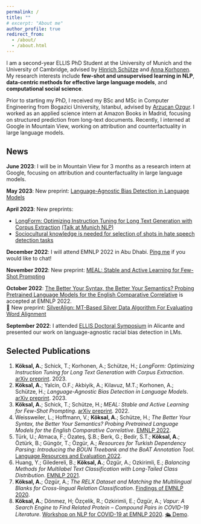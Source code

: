 ```yaml
---
permalink: /
title: ""
# excerpt: "About me"
author_profile: true
redirect_from: 
  - /about/
  - /about.html
---
```

I am a second-year ELLIS PhD Student at the University of Munich and the University of Cambridge, advised by [Hinrich Schütze](https://www.cis.uni-muenchen.de/schuetze/) and [Anna Korhonen](https://www.cl.cam.ac.uk/~alk23/). My research interests include **few-shot and unsupervised learning in NLP**, **data-centric methods for effective large language models**, and **computational social science**.

Prior to starting my PhD, I received my BSc and MSc in Computer Engineering from Bogazici University, Istanbul, advised by [Arzucan Ozgur](https://www.cmpe.boun.edu.tr/~ozgur/). I worked as an applied science intern at Amazon Books in Madrid, focusing on structured prediction from long-text documents. Recently, I interned at Google in Mountain View, working on attribution and counterfactuality in large language models.

News
------
**June 2023**: I will be in Mountain View for 3 months as a research intern at Google, focusing on attribution and counterfactuality in large language models.

**May 2023**: New preprint: [Language-Agnostic Bias Detection in Language Models](https://arxiv.org/abs/2305.13302)

**April 2023**: New preprints:
* [LongForm: Optimizing Instruction Tuning for Long Text Generation with Corpus Extraction](https://arxiv.org/abs/2304.08460) [(Talk at Munich NLP)](https://www.youtube.com/watch?v=G571S60Ip2o)
* [Sociocultural knowledge is needed for selection of shots in hate speech detection tasks](https://arxiv.org/abs/2304.01890)

**December 2022**: I will attend EMNLP 2022 in Abu Dhabi. [Ping me](https://www.twitter.com/akoksal_) if you would like to chat!

**November 2022**: New preprint: [MEAL: Stable and Active Learning for Few-Shot Prompting
](https://arxiv.org/abs/2211.08358)

**October 2022**: [The Better Your Syntax, the Better Your Semantics? Probing Pretrained Language Models for the English Comparative Correlative](https://aclanthology.org/2022.emnlp-main.746/) is accepted at EMNLP 2022.<br>
📃 New preprint: [SilverAlign: MT-Based Silver Data Algorithm For Evaluating Word Alignment](https://arxiv.org/abs/2210.06207)

**September 2022**: I attended [ELLIS Doctoral Symposium](https://ellisalicante.org/eds2022/) in Alicante and presented our work on language-agnostic racial bias detection in LMs.

Selected Publications
------
1. **Köksal, A.**; Schick, T.; Korhonen, A.; Schütze, H.; *LongForm: Optimizing Instruction Tuning for Long Text Generation with Corpus Extraction*. [arXiv preprint](https://arxiv.org/abs/2304.08460). 2023.
2. **Köksal, A.**; Yalcin, O.F.; Akbiyik, A.; Kilavuz, M.T.; Korhonen, A.; Schütze, H.; *Language-Agnostic Bias Detection in Language Models*. [arXiv preprint](https://arxiv.org/abs/2305.13302). 2023.
3. **Köksal, A.**; Schick, T.; Schütze, H.; *MEAL: Stable and Active Learning for Few-Shot Prompting*. [arXiv preprint](https://arxiv.org/abs/2211.08358). 2022.
4. Weissweiler, L.; Hoffmann, V.; **Köksal, A.**; Schütze, H.; *The Better Your Syntax, the Better Your Semantics? Probing Pretrained Language Models for the English Comparative Correlative*. [EMNLP 2022](https://arxiv.org/abs/2210.13181).
5. Türk, U.; Atmaca, F.; Özateş, Ş.B.; Berk, G.; Bedir, S.T.; **Köksal, A.**; Öztürk, B.; Güngör, T.; Özgür, A.; *Resources for Turkish Dependency Parsing: Introducing the BOUN Treebank and the BoAT Annotation Tool*. [Language Resources and Evaluation 2022](https://link.springer.com/article/10.1007/s10579-021-09558-0).
6. Huang, Y.; Giledereli, B.; **Köksal, A.**; Özgür, A.; Ozkirimli, E.; *Balancing Methods for Multilabel Text Classification with Long-Tailed Class Distribution*. [EMNLP 2021](https://aclanthology.org/2021.emnlp-main.643/).
7. **Köksal, A.**; Özgür, A.; *The RELX Dataset and Matching the Multilingual Blanks for Cross-lingual Relation Classification*. [Findings of EMNLP 2020](https://aclanthology.org/2020.findings-emnlp.32/).
8. **Köksal, A.**; Dönmez, H; Özçelik, R.; Ozkirimli, E.; Özgür, A.; *Vapur: A Search Engine to Find Related Protein – Compound Pairs in COVID-19 Literature*. [Workshop on NLP for COVID-19 at EMNLP 2020](https://aclanthology.org/2020.nlpcovid19-2.21/). [🛳 Demo](https://tabilab.cmpe.boun.edu.tr/vapur/).
